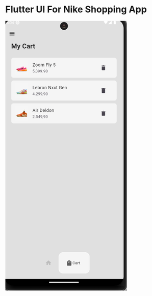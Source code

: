 # Flutter UI  For Nike Shopping App

![alt text](https://github.com/arikanuguremre/Nike-App-Store-UI---Flutter/blob/Main/lib/images/ui4.png)




